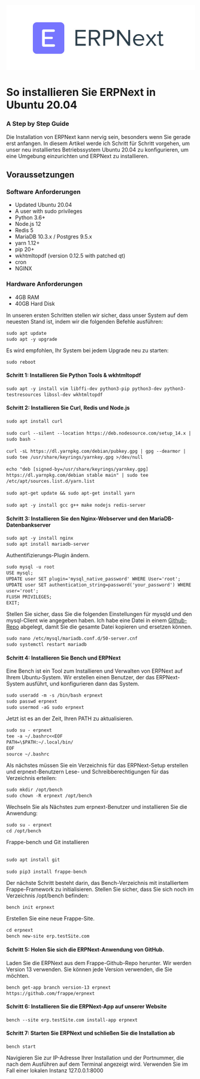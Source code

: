 <center>
 <img src="ERPNext-servidor-cloud.jpg">
</center>

# So installieren Sie ERPNext in Ubuntu 20.04
### A Step by Step Guide
Die Installation von ERPNext kann nervig sein, besonders wenn Sie gerade erst anfangen. In diesem Artikel werde ich Schritt für Schritt vorgehen, um unser neu installiertes Betriebssystem Ubuntu 20.04 zu konfigurieren, um eine Umgebung einzurichten und ERPNext zu installieren. 
## Voraussetzungen
### Software Anforderungen
* Updated Ubuntu 20.04
* A user with sudo privileges
* Python 3.6+
* Node.js 12
* Redis 5
* MariaDB 10.3.x / Postgres 9.5.x
* yarn 1.12+
* pip 20+
* wkhtmltopdf (version 0.12.5 with patched qt)
* cron
* NGINX
### Hardware Anforderungen
* 4GB RAM
* 40GB Hard Disk
 
In unseren ersten Schritten stellen wir sicher, dass unser System auf dem neuesten Stand ist, indem wir die folgenden Befehle ausführen:
```
sudo apt update
sudo apt -y upgrade
```

Es wird empfohlen, Ihr System bei jedem Upgrade neu zu starten:
```
sudo reboot
```
#### Schritt 1: Installieren Sie Python Tools & wkhtmltopdf
```
sudo apt -y install vim libffi-dev python3-pip python3-dev python3-testresources libssl-dev wkhtmltopdf
```
#### Schritt 2: Installieren Sie Curl, Redis und Node.js
```
sudo apt install curl

sudo curl --silent --location https://deb.nodesource.com/setup_14.x | sudo bash -

curl -sL https://dl.yarnpkg.com/debian/pubkey.gpg | gpg --dearmor | sudo tee /usr/share/keyrings/yarnkey.gpg >/dev/null

echo "deb [signed-by=/usr/share/keyrings/yarnkey.gpg] https://dl.yarnpkg.com/debian stable main" | sudo tee /etc/apt/sources.list.d/yarn.list

sudo apt-get update && sudo apt-get install yarn

sudo apt -y install gcc g++ make nodejs redis-server
```
#### Schritt 3: Installieren Sie den Nginx-Webserver und den MariaDB-Datenbankserver
```
sudo apt -y install nginx
sudo apt install mariadb-server
```
Authentifizierungs-Plugin ändern.
```
sudo mysql -u root
USE mysql;
UPDATE user SET plugin='mysql_native_password' WHERE User='root';
UPDATE user SET authentication_string=password('your_password') WHERE user='root';
FLUSH PRIVILEGES;
EXIT;
```
Stellen Sie sicher, dass Sie die folgenden Einstellungen für mysqld und den mysql-Client wie angegeben haben. Ich habe eine Datei in einem [Github-Repo](https://github.com/SafdariAlireza/ERPNext_mariadb_conf) abgelegt, damit Sie die gesamte Datei kopieren und ersetzen können.
```
sudo nano /etc/mysql/mariadb.conf.d/50-server.cnf
sudo systemctl restart mariadb
```

#### Schritt 4: Installieren Sie Bench und ERPNext
Eine Bench ist ein Tool zum Installieren und Verwalten von ERPNext auf Ihrem Ubuntu-System. Wir erstellen einen Benutzer, der das ERPNext-System ausführt, und konfigurieren dann das System.
```
sudo useradd -m -s /bin/bash erpnext
sudo passwd erpnext
sudo usermod -aG sudo erpnext
```
Jetzt ist es an der Zeit, Ihren PATH zu aktualisieren.
```
sudo su - erpnext
tee -a ~/.bashrc<<EOF
PATH=\$PATH:~/.local/bin/
EOF
source ~/.bashrc
```

Als nächstes müssen Sie ein Verzeichnis für das ERPNext-Setup erstellen und erpnext-Benutzern Lese- und Schreibberechtigungen für das Verzeichnis erteilen:
```
sudo mkdir /opt/bench
sudo chown -R erpnext /opt/bench
```
Wechseln Sie als Nächstes zum erpnext-Benutzer und installieren Sie die Anwendung:
```
sudo su - erpnext
cd /opt/bench
```
Frappe-bench und Git installieren
```

sudo apt install git

sudo pip3 install frappe-bench
```

Der nächste Schritt besteht darin, das Bench-Verzeichnis mit installiertem Frappe-Framework zu initialisieren. Stellen Sie sicher, dass Sie sich noch im Verzeichnis /opt/bench befinden:
```
bench init erpnext
```
Erstellen Sie eine neue Frappe-Site.
```
cd erpnext
bench new-site erp.testSite.com 
```
#### Schritt 5: Holen Sie sich die ERPNext-Anwendung von GitHub.
Laden Sie die ERPNext aus dem Frappe-Github-Repo herunter. Wir werden Version 13 verwenden. Sie können jede Version verwenden, die Sie möchten.
```
bench get-app branch version-13 erpnext https://github.com/frappe/erpnext
```
#### Schritt 6: Installieren Sie die ERPNext-App auf unserer Website
```
bench --site erp.testSite.com install-app erpnext
```
#### Schritt 7: Starten Sie ERPNext und schließen Sie die Installation ab
```
bench start
```
Navigieren Sie zur IP-Adresse Ihrer Installation und der Portnummer, die nach dem Ausführen auf dem Terminal angezeigt wird. Verwenden Sie im Fall einer lokalen Instanz 127.0.0.1:8000

